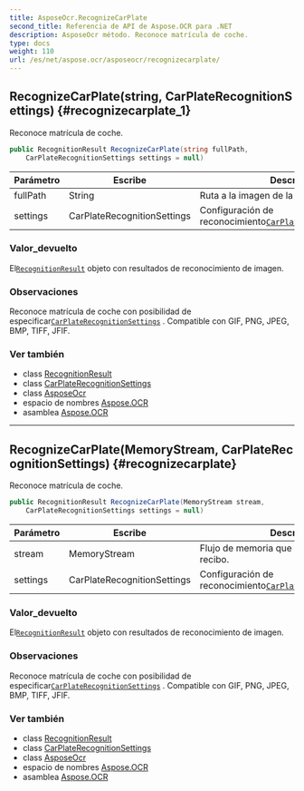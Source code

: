 ```yaml
---
title: AsposeOcr.RecognizeCarPlate
second_title: Referencia de API de Aspose.OCR para .NET
description: AsposeOcr método. Reconoce matrícula de coche.
type: docs
weight: 110
url: /es/net/aspose.ocr/asposeocr/recognizecarplate/
---
```

## RecognizeCarPlate(string, CarPlateRecognitionSettings) {#recognizecarplate_1}

Reconoce matrícula de coche.

```csharp
public RecognitionResult RecognizeCarPlate(string fullPath, 
    CarPlateRecognitionSettings settings = null)
```

| Parámetro | Escribe | Descripción |
| --- | --- | --- |
| fullPath | String | Ruta a la imagen de la matrícula del coche. |
| settings | CarPlateRecognitionSettings | Configuración de reconocimiento[`CarPlateRecognitionSettings`](../../carplaterecognitionsettings/). |

### Valor_devuelto

El[`RecognitionResult`](../../recognitionresult/) objeto con resultados de reconocimiento de imagen.

### Observaciones

Reconoce matrícula de coche con posibilidad de especificar[`CarPlateRecognitionSettings`](../../carplaterecognitionsettings/) . Compatible con GIF, PNG, JPEG, BMP, TIFF, JFIF.

### Ver también

* class [RecognitionResult](../../recognitionresult/)
* class [CarPlateRecognitionSettings](../../carplaterecognitionsettings/)
* class [AsposeOcr](../)
* espacio de nombres [Aspose.OCR](../../asposeocr/)
* asamblea [Aspose.OCR](../../../)

---

## RecognizeCarPlate(MemoryStream, CarPlateRecognitionSettings) {#recognizecarplate}

Reconoce matrícula de coche.

```csharp
public RecognitionResult RecognizeCarPlate(MemoryStream stream, 
    CarPlateRecognitionSettings settings = null)
```

| Parámetro | Escribe | Descripción |
| --- | --- | --- |
| stream | MemoryStream | Flujo de memoria que contiene la imagen del recibo. |
| settings | CarPlateRecognitionSettings | Configuración de reconocimiento[`CarPlateRecognitionSettings`](../../carplaterecognitionsettings/). |

### Valor_devuelto

El[`RecognitionResult`](../../recognitionresult/) objeto con resultados de reconocimiento de imagen.

### Observaciones

Reconoce matrícula de coche con posibilidad de especificar[`CarPlateRecognitionSettings`](../../carplaterecognitionsettings/) . Compatible con GIF, PNG, JPEG, BMP, TIFF, JFIF.

### Ver también

* class [RecognitionResult](../../recognitionresult/)
* class [CarPlateRecognitionSettings](../../carplaterecognitionsettings/)
* class [AsposeOcr](../)
* espacio de nombres [Aspose.OCR](../../asposeocr/)
* asamblea [Aspose.OCR](../../../)


